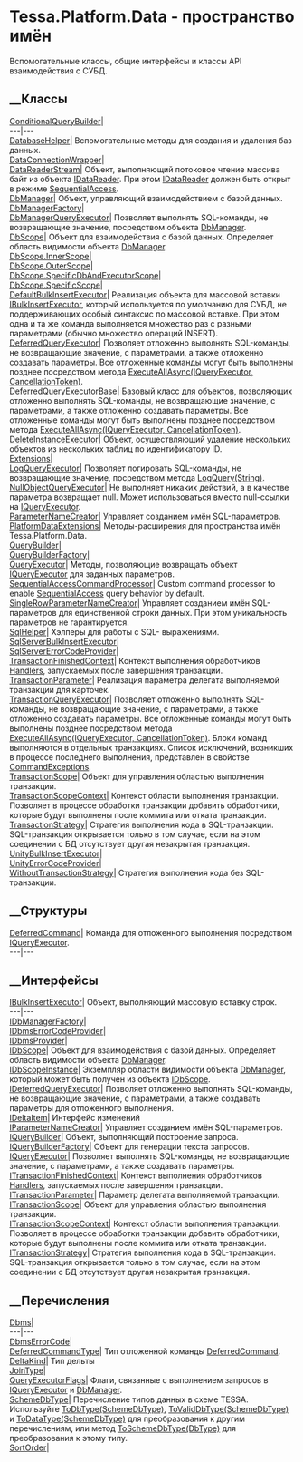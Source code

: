 # Tessa.Platform.Data - пространство имён
Вспомогательные классы, общие интерфейсы и классы API взаимодействия с СУБД.
##  __Классы
[ConditionalQueryBuilder](T_Tessa_Platform_Data_ConditionalQueryBuilder.htm)|  
---|---  
[DatabaseHelper](T_Tessa_Platform_Data_DatabaseHelper.htm)|  Вспомогательные
методы для создания и удаления баз данных.  
[DataConnectionWrapper](T_Tessa_Platform_Data_DataConnectionWrapper.htm)|  
[DataReaderStream](T_Tessa_Platform_Data_DataReaderStream.htm)|  Объект,
выполняющий потоковое чтение массива байт из объекта
[IDataReader](https://learn.microsoft.com/dotnet/api/system.data.idatareader).
При этом
[IDataReader](https://learn.microsoft.com/dotnet/api/system.data.idatareader)
должен быть открыт в режиме
[SequentialAccess](https://learn.microsoft.com/dotnet/api/system.data.commandbehavior).  
[DbManager](T_Tessa_Platform_Data_DbManager.htm)|  Объект, управляющий
взаимодействием с базой данных.  
[DbManagerFactory](T_Tessa_Platform_Data_DbManagerFactory.htm)|  
[DbManagerQueryExecutor](T_Tessa_Platform_Data_DbManagerQueryExecutor.htm)|
Позволяет выполнять SQL-команды, не возвращающие значение, посредством объекта
[DbManager](T_Tessa_Platform_Data_DbManager.htm).  
[DbScope](T_Tessa_Platform_Data_DbScope.htm)|  Объект для взаимодействия с
базой данных. Определяет область видимости объекта
[DbManager](T_Tessa_Platform_Data_DbManager.htm).  
[DbScope.InnerScope](T_Tessa_Platform_Data_DbScope_InnerScope.htm)|  
[DbScope.OuterScope](T_Tessa_Platform_Data_DbScope_OuterScope.htm)|  
[DbScope.SpecificDbAndExeсutorScope](T_Tessa_Platform_Data_DbScope_SpecificDbAndExeсutorScope.htm)|  
[DbScope.SpecificScope](T_Tessa_Platform_Data_DbScope_SpecificScope.htm)|  
[DefaultBulkInsertExecutor](T_Tessa_Platform_Data_DefaultBulkInsertExecutor.htm)|
Реализация объекта для массовой вставки
[IBulkInsertExecutor](T_Tessa_Platform_Data_IBulkInsertExecutor.htm), который
используется по умолчанию для СУБД, не поддерживающих особый синтаксис по
массовой вставке. При этом одна и та же команда выполняется множество раз с
разными параметрами (обычно множество операций INSERT).  
[DeferredQueryExecutor](T_Tessa_Platform_Data_DeferredQueryExecutor.htm)|
Позволяет отложенно выполнять SQL-команды, не возвращающие значение, с
параметрами, а также отложенно создавать параметры. Все отложенные команды
могут быть выполнены позднее посредством метода
[ExecuteAllAsync(IQueryExecutor,
CancellationToken)](M_Tessa_Platform_Data_DeferredQueryExecutorBase_ExecuteAllAsync.htm).  
[DeferredQueryExecutorBase](T_Tessa_Platform_Data_DeferredQueryExecutorBase.htm)|
Базовый класс для объектов, позволяющих отложенно выполнять SQL-команды, не
возвращающие значение, с параметрами, а также отложенно создавать параметры.
Все отложенные команды могут быть выполнены позднее посредством метода
[ExecuteAllAsync(IQueryExecutor,
CancellationToken)](M_Tessa_Platform_Data_DeferredQueryExecutorBase_ExecuteAllAsync.htm).  
[DeleteInstanceExecutor](T_Tessa_Platform_Data_DeleteInstanceExecutor.htm)|
Объект, осуществляющий удаление нескольких объектов из нескольких таблиц по
идентификатору ID.  
[Extensions](T_Tessa_Platform_Data_Extensions.htm)|  
[LogQueryExecutor](T_Tessa_Platform_Data_LogQueryExecutor.htm)|  Позволяет
логировать SQL-команды, не возвращающие значение, посредством метода
[LogQuery(String)](M_Tessa_Platform_Data_SqlHelper_LogQuery.htm).  
[NullObjectQueryExecutor](T_Tessa_Platform_Data_NullObjectQueryExecutor.htm)|
Не выполняет никаких действий, а в качестве параметра возвращает null. Может
использоваться вместо null-ссылки на
[IQueryExecutor](T_Tessa_Platform_Data_IQueryExecutor.htm).  
[ParameterNameCreator](T_Tessa_Platform_Data_ParameterNameCreator.htm)|
Управляет созданием имён SQL-параметров.  
[PlatformDataExtensions](T_Tessa_Platform_Data_PlatformDataExtensions.htm)|
Методы-расширения для пространства имён Tessa.Platform.Data.  
[QueryBuilder](T_Tessa_Platform_Data_QueryBuilder.htm)|  
[QueryBuilderFactory](T_Tessa_Platform_Data_QueryBuilderFactory.htm)|  
[QueryExecutor](T_Tessa_Platform_Data_QueryExecutor.htm)|  Методы, позволяющие
возвращать объект [IQueryExecutor](T_Tessa_Platform_Data_IQueryExecutor.htm)
для заданных параметров.  
[SequentialAccessCommandProcessor](T_Tessa_Platform_Data_SequentialAccessCommandProcessor.htm)|
Custom command processor to enable
[SequentialAccess](https://learn.microsoft.com/dotnet/api/system.data.commandbehavior)
query behavior by default.  
[SingleRowParameterNameCreator](T_Tessa_Platform_Data_SingleRowParameterNameCreator.htm)|
Управляет созданием имён SQL-параметров для единственной строки данных. При
этом уникальность параметров не гарантируется.  
[SqlHelper](T_Tessa_Platform_Data_SqlHelper.htm)|  Хэлперы для работы с SQL-
выражениями.  
[SqlServerBulkInsertExecutor](T_Tessa_Platform_Data_SqlServerBulkInsertExecutor.htm)|  
[SqlServerErrorCodeProvider](T_Tessa_Platform_Data_SqlServerErrorCodeProvider.htm)|  
[TransactionFinishedContext](T_Tessa_Platform_Data_TransactionFinishedContext.htm)|
Контекст выполнения обработчиков
[Handlers](P_Tessa_Platform_Data_ITransactionScopeContext_Handlers.htm),
запускаемых после завершения транзакции.  
[TransactionParameter](T_Tessa_Platform_Data_TransactionParameter.htm)|
Реализация параметра делегата выполняемой транзакции для карточек.  
[TransactionQueryExecutor](T_Tessa_Platform_Data_TransactionQueryExecutor.htm)|
Позволяет отложенно выполнять SQL-команды, не возвращающие значение, с
параметрами, а также отложенно создавать параметры. Все отложенные команды
могут быть выполнены позднее посредством метода
[ExecuteAllAsync(IQueryExecutor,
CancellationToken)](M_Tessa_Platform_Data_DeferredQueryExecutorBase_ExecuteAllAsync.htm).
Блоки команд выполняются в отдельных транзакциях. Список исключений, возникших
в процессе последнего выполнения, представлен в свойстве
[CommandExceptions](P_Tessa_Platform_Data_TransactionQueryExecutor_CommandExceptions.htm).  
[TransactionScope](T_Tessa_Platform_Data_TransactionScope.htm)|  Объект для
управления областью выполнения транзакции.  
[TransactionScopeContext](T_Tessa_Platform_Data_TransactionScopeContext.htm)|
Контекст области выполнения транзакции.
Позволяет в процессе обработки транзакции добавить обработчики, которые будут
выполнены после коммита или отката транзакции.  
[TransactionStrategy](T_Tessa_Platform_Data_TransactionStrategy.htm)|
Стратегия выполнения кода в SQL-транзакции. SQL-транзакция открывается только
в том случае, если на этом соединении с БД отсутствует другая незакрытая
транзакция.  
[UnityBulkInsertExecutor](T_Tessa_Platform_Data_UnityBulkInsertExecutor.htm)|  
[UnityErrorCodeProvider](T_Tessa_Platform_Data_UnityErrorCodeProvider.htm)|  
[WithoutTransactionStrategy](T_Tessa_Platform_Data_WithoutTransactionStrategy.htm)|
Стратегия выполнения кода без SQL-транзакции.  
## __Структуры
[DeferredCommand](T_Tessa_Platform_Data_DeferredCommand.htm)|  Команда для
отложенного выполнения посредством
[IQueryExecutor](T_Tessa_Platform_Data_IQueryExecutor.htm).  
---|---  
## __Интерфейсы
[IBulkInsertExecutor](T_Tessa_Platform_Data_IBulkInsertExecutor.htm)|  Объект,
выполняющий массовую вставку строк.  
---|---  
[IDbManagerFactory](T_Tessa_Platform_Data_IDbManagerFactory.htm)|  
[IDbmsErrorCodeProvider](T_Tessa_Platform_Data_IDbmsErrorCodeProvider.htm)|  
[IDbmsProvider](T_Tessa_Platform_Data_IDbmsProvider.htm)|  
[IDbScope](T_Tessa_Platform_Data_IDbScope.htm)|  Объект для взаимодействия с
базой данных. Определяет область видимости объекта
[DbManager](T_Tessa_Platform_Data_DbManager.htm).  
[IDbScopeInstance](T_Tessa_Platform_Data_IDbScopeInstance.htm)|  Экземпляр
области видимости объекта [DbManager](T_Tessa_Platform_Data_DbManager.htm),
который может быть получен из объекта
[IDbScope](T_Tessa_Platform_Data_IDbScope.htm).  
[IDeferredQueryExecutor](T_Tessa_Platform_Data_IDeferredQueryExecutor.htm)|
Позволяет отложенно выполнять SQL-команды, не возвращающие значение, с
параметрами, а также создавать параметры для отложенного выполнения.  
[IDeltaItem](T_Tessa_Platform_Data_IDeltaItem.htm)|  Интерфейс изменений  
[IParameterNameCreator](T_Tessa_Platform_Data_IParameterNameCreator.htm)|
Управляет созданием имён SQL-параметров.  
[IQueryBuilder](T_Tessa_Platform_Data_IQueryBuilder.htm)|  Объект, выполняющий
построение запроса.  
[IQueryBuilderFactory](T_Tessa_Platform_Data_IQueryBuilderFactory.htm)|
Объект для генерации текста запросов.  
[IQueryExecutor](T_Tessa_Platform_Data_IQueryExecutor.htm)|  Позволяет
выполнять SQL-команды, не возвращающие значение, с параметрами, а также
создавать параметры.  
[ITransactionFinishedContext](T_Tessa_Platform_Data_ITransactionFinishedContext.htm)|
Контекст выполнения обработчиков
[Handlers](P_Tessa_Platform_Data_ITransactionScopeContext_Handlers.htm),
запускаемых после завершения транзакции.  
[ITransactionParameter](T_Tessa_Platform_Data_ITransactionParameter.htm)|
Параметр делегата выполняемой транзакции.  
[ITransactionScope](T_Tessa_Platform_Data_ITransactionScope.htm)|  Объект для
управления областью выполнения транзакции.  
[ITransactionScopeContext](T_Tessa_Platform_Data_ITransactionScopeContext.htm)|
Контекст области выполнения транзакции.
Позволяет в процессе обработки транзакции добавить обработчики, которые будут
выполнены после коммита или отката транзакции.  
[ITransactionStrategy](T_Tessa_Platform_Data_ITransactionStrategy.htm)|
Стратегия выполнения кода в SQL-транзакции. SQL-транзакция открывается только
в том случае, если на этом соединении с БД отсутствует другая незакрытая
транзакция.  
## __Перечисления
[Dbms](T_Tessa_Platform_Data_Dbms.htm)|  
---|---  
[DbmsErrorCode](T_Tessa_Platform_Data_DbmsErrorCode.htm)|  
[DeferredCommandType](T_Tessa_Platform_Data_DeferredCommandType.htm)|  Тип
отложенной команды
[DeferredCommand](T_Tessa_Platform_Data_DeferredCommand.htm).  
[DeltaKind](T_Tessa_Platform_Data_DeltaKind.htm)|  Тип дельты  
[JoinType](T_Tessa_Platform_Data_JoinType.htm)|  
[QueryExecutorFlags](T_Tessa_Platform_Data_QueryExecutorFlags.htm)|  Флаги,
связанные с выполнением запросов в
[IQueryExecutor](T_Tessa_Platform_Data_IQueryExecutor.htm) и
[DbManager](T_Tessa_Platform_Data_DbManager.htm).  
[SchemeDbType](T_Tessa_Platform_Data_SchemeDbType.htm)|  Перечисление типов
данных в схеме TESSA. Используйте
[ToDbType(SchemeDbType)](M_Tessa_Platform_Data_PlatformDataExtensions_ToDbType.htm),
[ToValidDbType(SchemeDbType)](M_Tessa_Platform_Data_PlatformDataExtensions_ToValidDbType.htm)
и
[ToDataType(SchemeDbType)](M_Tessa_Platform_Data_PlatformDataExtensions_ToDataType.htm)
для преобразования к другим перечислениям, или метод
[ToSchemeDbType(DbType)](M_Tessa_Platform_Data_PlatformDataExtensions_ToSchemeDbType.htm)
для преобразования к этому типу.  
[SortOrder](T_Tessa_Platform_Data_SortOrder.htm)|
